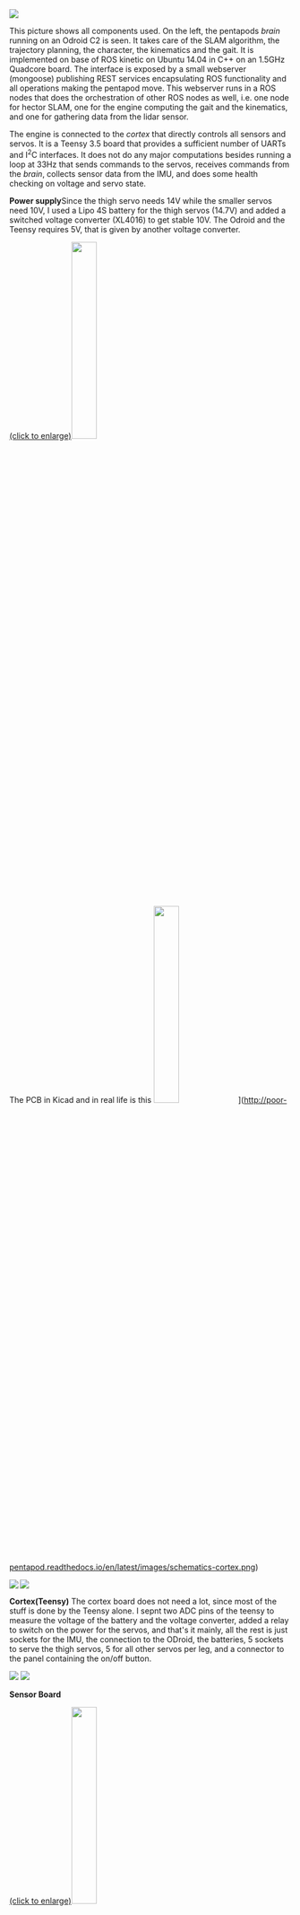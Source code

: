 <img src="../images/component-overview.png" >

This picture shows all components used. On the left, the pentapods *brain* running on an Odroid C2 is seen. It takes care of the SLAM algorithm, the trajectory planning, the character, the kinematics and the gait. It is implemented on base of ROS kinetic on Ubuntu 14.04 in C++ on an 1.5GHz Quadcore board. The interface is exposed by a small webserver (mongoose) publishing REST services encapsulating ROS functionality and all operations making the pentapod move. This webserver runs in a ROS nodes that does the orchestration of other ROS nodes as well, i.e. one node for hector SLAM, one for the engine computing the gait and the kinematics, and one for gathering data from the lidar sensor.

The engine is connected to the *cortex* that directly controls all sensors and servos. It is a Teensy 3.5 board that provides a sufficient number of UARTs and I<sup>2</sup>C interfaces. It does not do any major computations besides running a loop at 33Hz that sends commands to the servos, receives commands from the *brain*, collects sensor data from the IMU, and does some health checking on voltage and servo state.


**Power supply**Since the thigh servo needs 14V while the smaller servos need 10V, I used a Lipo 4S battery for the thigh servos (14.7V) and added a switched voltage converter (XL4016) to get stable 10V.  The Odroid and the Teensy requires 5V, that is given by another voltage converter. 

[(click to enlarge)<img width="30%" src="../images/schematics-cortex.png">](http://poor-pentapod.readthedocs.io/en/latest/images/schematics-cortex.png) 

The PCB in Kicad and in real life is this
<img width="30%" src="../images/schematics-cortex.png">](http://poor-pentapod.readthedocs.io/en/latest/images/schematics-cortex.png) 

<img align="left" src="../images/pentapod-power-supply.png" >
<img src="../images/power-supply-pcb.png" >

**Cortex(Teensy)**
The cortex board does not need a lot, since most of the stuff is done by the Teensy alone. I sepnt two ADC pins of the teensy to measure the voltage of the battery and the voltage converter, added a relay to switch on the power for the servos, and that's it mainly, all the rest is just sockets for the IMU, the connection to the ODroid, the batteries, 5 sockets to serve the thigh servos, 5 for all other servos per leg, and a connector to the panel containing the on/off button.

<img aligh="left" src="../images/pentapod-cortex.png" >
<img src="../images/cortex-pcb.png" >


**Sensor Board**

[(click to enlarge)<img width="30%" src="../images/schematics-sensor.png">](http://poor-pentapod.readthedocs.io/en/latest/images/schematics-sensor.png)

The sensor board behaves like a HerkuleX servo in order to attach it to the Herkulex bus. It is a small AVR controller surrounded by minimal components only. The only luxury component is an osscillator, which allows the ATMega to use 115200 baud in a stable manner.

<img src="../images/sensorboard.png" >


**Startup Procedure**

In order to have a clean startup procedure, I added a relay that switches the servo's power. By that, I could ensure that ODroid and Teensy came up properly, before switching on the servos. The full startup procedure is like this:

* when switching on the battery power, Odroid and Teensy get 5V immediately. 
* When ODroid has booted successfully after 45s, it checked the connection to the Teensy board.
* Teensy gets the request to startup, it checks the voltage and the IMU.
* Teensy switches on the relay that gives power to the servos, but they are not yet enabled. Anyhow, this gives a short current peak of 4A before settling at 1A idle current)
* Teensy meaasures all angles of the servos, the IMU, and communicates that to the Odroid
* ODroid is initiating the startup procedure by switching on the torque of the servos (results in a current of typ. 5A), putting the feet on the ground, bringing them one by one in an upright position and then lifts the body.



